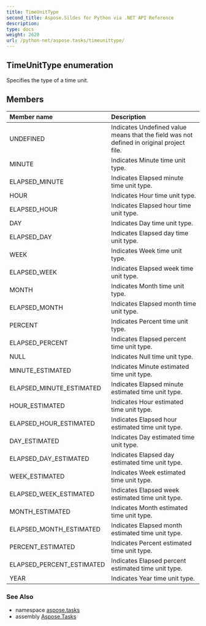 ```yaml
---
title: TimeUnitType
second_title: Aspose.Sildes for Python via .NET API Reference
description: 
type: docs
weight: 2620
url: /python-net/aspose.tasks/timeunittype/
---
```


## TimeUnitType enumeration

Specifies the type of a time unit.

## Members
| Member name | Description |
| :- | :- |
|UNDEFINED|Indicates Undefined value means that the field was not defined in original project file.|
|MINUTE|Indicates Minute time unit type.|
|ELAPSED_MINUTE|Indicates Elapsed minute time unit type.|
|HOUR|Indicates Hour time unit type.|
|ELAPSED_HOUR|Indicates Elapsed hour time unit type.|
|DAY|Indicates Day time unit type.|
|ELAPSED_DAY|Indicates Elapsed day time unit type.|
|WEEK|Indicates Week time unit type.|
|ELAPSED_WEEK|Indicates Elapsed week time unit type.|
|MONTH|Indicates Month time unit type.|
|ELAPSED_MONTH|Indicates Elapsed month time unit type.|
|PERCENT|Indicates Percent time unit type.|
|ELAPSED_PERCENT|Indicates Elapsed percent time unit type.|
|NULL|Indicates Null time unit type.|
|MINUTE_ESTIMATED|Indicates Minute estimated time unit type.|
|ELAPSED_MINUTE_ESTIMATED|Indicates Elapsed minute estimated time unit type.|
|HOUR_ESTIMATED|Indicates Hour estimated time unit type.|
|ELAPSED_HOUR_ESTIMATED|Indicates Elapsed hour estimated time unit type.|
|DAY_ESTIMATED|Indicates Day estimated time unit type.|
|ELAPSED_DAY_ESTIMATED|Indicates Elapsed day estimated time unit type.|
|WEEK_ESTIMATED|Indicates Week estimated time unit type.|
|ELAPSED_WEEK_ESTIMATED|Indicates Elapsed week estimated time unit type.|
|MONTH_ESTIMATED|Indicates Month estimated time unit type.|
|ELAPSED_MONTH_ESTIMATED|Indicates Elapsed month estimated time unit type.|
|PERCENT_ESTIMATED|Indicates Percent estimated time unit type.|
|ELAPSED_PERCENT_ESTIMATED|Indicates Elapsed percent estimated time unit type.|
|YEAR|Indicates Year time unit type.|

### See Also

* namespace [aspose.tasks](/tasks/python-net/aspose.tasks/)
* assembly [Aspose.Tasks](/tasks/python-net/)

